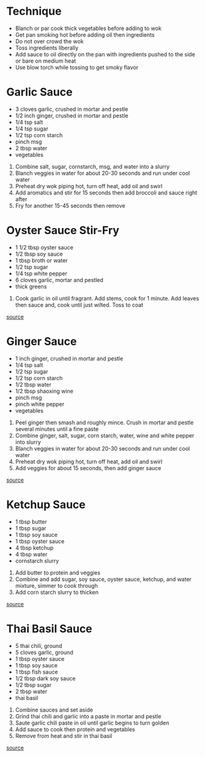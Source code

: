 # Technique

* Blanch or par cook thick vegetables before adding to wok
* Get pan smoking hot before adding oil then ingredients
* Do not over crowd the wok
* Toss ingredients liberally
* Add sauce to oil directly on the pan with ingredients pushed to the side or bare on medium heat
* Use blow torch while tossing to get smoky flavor

# Garlic Sauce

* 3 cloves garlic, crushed in mortar and pestle
* 1/2 inch ginger, crushed in mortar and pestle
* 1/4 tsp salt
* 1/4 tsp sugar
* 1/2 tsp corn starch
* pinch msg
* 2 tbsp water
* vegetables

1. Combine salt, sugar, cornstarch, msg, and water into a slurry
1. Blanch veggies in water for about 20-30 seconds and run under cool water
1. Preheat dry wok piping hot, turn off heat, add oil and swirl
1. Add aromatics and stir for 15 seconds then add broccoli and sauce right after
1. Fry for another 15-45 seconds then remove

# Oyster Sauce Stir-Fry

* 1 1/2 tbsp oyster sauce
* 1/2 tbsp soy sauce
* 1 tbsp broth or water
* 1/2 tsp sugar
* 1/4 tsp white pepper
* 6 cloves garlic, mortar and pestled
* thick greens

1. Cook garlic in oil until fragrant. Add stems, cook for 1 minute. Add leaves then sauce and, cook until just wilted. Toss to coat

[source](https://www.youtube.com/watch?v=sMD9H-FByO8)

# Ginger Sauce

* 1 inch ginger, crushed in mortar and pestle
* 1/4 tsp salt
* 1/2 tsp sugar
* 1/2 tsp corn starch
* 1/2 tbsp water
* 1/2 tbsp shaoxing wine
* pinch msg
* pinch white pepper
* vegetables

1. Peel ginger then smash and roughly mince. Crush in mortar and pestle several minutes until a fine paste
1. Combine ginger, salt, sugar, corn starch, water, wine and white pepper into slurry
1. Blanch veggies in water for about 20-30 seconds and run under cool water
1. Preheat dry wok piping hot, turn off heat, add oil and swirl
1. Add veggies for about 15 seconds, then add ginger sauce

[source](https://www.youtube.com/watch?v=a-Yu8qOAEYQ)


# Ketchup Sauce

* 1 tbsp butter
* 1 tbsp sugar
* 1 tbsp soy sauce
* 1 tbsp oyster sauce
* 4 tbsp ketchup
* 4 tbsp water
* cornstarch slurry

1. Add butter to protein and veggies
1. Combine and add sugar, soy sauce, oyster sauce, ketchup, and water mixture, simmer to cook through
1. Add corn starch slurry to thicken

[source](https://www.youtube.com/watch?v=zMDr2EMPqZU)

# Thai Basil Sauce

* 5 thai chili, ground
* 5 cloves garlic, ground
* 1 tbsp oyster sauce
* 1 tbsp soy sauce
* 1 tbsp fish sauce
* 1/2 tbsp dark soy sauce
* 1/2 tbsp sugar
* 2 tbsp water
* thai basil

1. Combine sauces and set aside
1. Grind thai chili and garlic into a paste in mortar and pestle
1. Saute garlic chili paste in oil until garlic begins to turn golden
1. Add sauce to cook then protein and vegetables
1. Remove from heat and stir in thai basil

[source](https://hotthaikitchen.com/holy-basil-stir-fry/)
